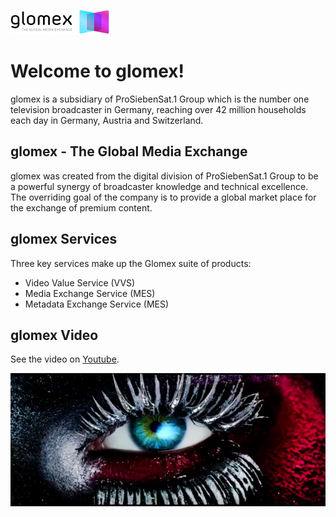 ![Media Lifecycle](assets/glomexlogo.png) 

# Welcome to glomex!
glomex is a subsidiary of ProSiebenSat.1 Group which is the number one television broadcaster in Germany, reaching over 42 million households each day in Germany, Austria and Switzerland. 

## glomex - The Global Media Exchange

glomex was created from the digital division of ProSiebenSat.1 Group to be a powerful synergy of broadcaster knowledge and technical excellence. The overriding goal of the company is to provide a global market place for the exchange of premium content. 

## glomex Services

Three key services make up the Glomex suite of products: 

* Video Value Service (VVS)
* Media Exchange Service (MES)
* Metadata Exchange Service (MES)

## glomex Video

See the video on [Youtube](https://www.youtube.com/watch?v=WvKOAlIytew).


![Eye](assets/eye.png) 

